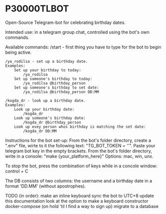 # P30000TLBOT
Open-Source Telegram-bot for celebrating birthday dates.

Intended use: in a telegram group chat,
controlled using the bot's own commands.

Available commands:
    /start - first thing you have to type for the bot to begin being active.

    /ya_rodilsa - set up a birthday date.
    Examples:
        Set up your birthday to today:
            /ya_rodilsa
        Set up someone's birthday to today:
            /ya_rodilsa @birthday_person
        Set up someone's birthday to set date:
            /ya_rodilsa @birthday_person DD:MM
    
    /kogda_dr - look up a birthday date.
    Examples:
        Look up your birthday date:
            /kogda_dr
        Look up someone's birthday date:
            /kogda_dr @birthday_person
        Look up evey person whos birthday is matching the set date:
            /kogda_dr DD:MM


Instructions for the bot set-up:
    From the bot's folder directory, create a ".env" file, wirte to it the following text:
    "TG_BOT_TOKEN = ''".
    Paste your telegram bot key in the empty brackets.
    From the bot's folder directory, write in a console:
    "make {your_platform_here}"
    Options: mac, win, unx.

To stop the bot, press the combination of keys
while in a concole window:
    control + C

The DB consists of two columns: the username and a birthday date in a format 'DD.MM' (without apostrophes).

TODO (in order):
make an inline keyboard
sync the bot to UTC+8
update this documentation
look at the option to make a keyboard constructor
docker-compose (on hold 'til I find a way to sign up)
migrate to a database
